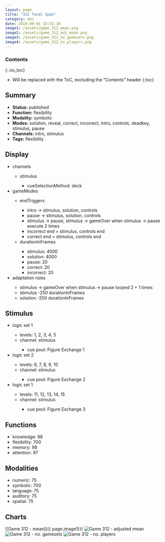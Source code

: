 ```yaml
---
layout: page
title: "312 Tonal Span"
category: doc
date: 2014-09-01 15:51:10
image1: /assets/game_312_mean.png
image2: /assets/game_312_adj_mean.png
image3: /assets/game_312_no_gamesets.png
image4: /assets/game_312_no_players.png
---
```


### Contents
{:.no_toc}

* Will be replaced with the ToC, excluding the "Contents" header
{:toc}

## Summary
<p>
<ul>
<li><strong>Status:</strong> published</li>
<li><strong>Function:</strong> flexibility</li>
<li><strong>Modality:</strong> symbolic</li>
<li><strong>Modes:</strong> solution, reveal, correct, incorrect, intro, controls, deadkey, stimulus, pause</li>
<li><strong>Channels:</strong> intro, stimulus</li>
<li><strong>Tags:</strong> flexibility</li>
</ul>
</p>

## Display
<p>
<ul>
<li>channels</li>
<ul>
<li>stimulus</li>
<ul>
<li>cueSelectionMethod: deck</li>
</ul>
</ul>
<li>gameModes</li>
<ul>
<li>endTriggers</li>
<ul>
<li>intro -> stimulus, solution, controls</li>
<li>pause -> stimulus, solution, controls</li>
<li>stimulus -> pause, stimulus -> gameOver when stimulus -> pause execute 2 times</li>
<li>incorrect end = stimulus, controls end</li>
<li>correct end = stimulus, controls end</li>
</ul>
<li>durationInFrames</li>
<ul>
<li>stimulus: 4000</li>
<li>solution: 4000</li>
<li>pause: 20</li>
<li>correct: 20</li>
<li>incorrect: 20</li>
</ul>
</ul>
<li>adaptation rules</li>
<ul>
<li>stimulus -> gameOver when stimulus -> pause looped 2 + 1 times</li>
<li>stimulus -250 durationInFrames</li>
<li>solution -250 durationInFrames</li>
</ul>
</ul>
</p>

## Stimulus
<p>
<ul>
<li>logic set 1</li>
<ul>
<li>levels: 1, 2, 3, 4, 5</li>
<li>channel: stimulus</li>
<ul><li>cue pool: Figure Exchange 1</li></ul>
</ul>
<li>logic set 2</li>
<ul>
<li>levels: 6, 7, 8, 9, 10</li>
<li>channel: stimulus</li>
<ul><li>cue pool: Figure Exchange 2</li></ul>
</ul>
<li>logic set 1</li>
<ul>
<li>levels: 11, 12, 13, 14, 15</li>
<li>channel: stimulus</li>
<ul><li>cue pool: Figure Exchange 3</li></ul>
</ul>
</ul>
</p>

## Functions
<p>
<ul>
<li>knowledge: 98</li>
<li>flexibility: 700</li>
<li>memory: 98</li>
<li>attention: 97</li>
</ul>
</p>

## Modalities
<p>
<ul>
<li>numeric: 75</li>
<li>symbolic: 700</li>
<li>language: 75</li>
<li>auditory: 75</li>
<li>spatial: 75</li>
</ul>
</p>

## Charts
![Game 312 - mean]({{ page.image1}})
![Game 312 - adjusted mean]({{page.image2}})
![Game 312 - no. gamesets]({{page.image3}})
![Game 312 - no. players]({{page.image4}})









